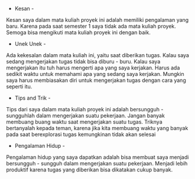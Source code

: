 - Kesan -

Kesan saya dalam mata kuliah proyek ini adalah memiliki pengalaman yang baru. Karena pada saat semester 1 saya tidak ada mata kuliah proyek.
Semoga bisa mengikuti mata kuliah proyek ini dengan baik.

- Unek Unek -

Ada kekesalan dalam mata kuliah ini, yaitu saat diberikan tugas. Kalau saya sedang mengerjakan tugas tidak bisa diburu - buru. Kalau saya mengerjakan 
itu tuh harus mengerti apa yang saya kerjakan. Harus ada sedikit waktu untuk memahami apa yang sedang saya kerjakan. Mungkin saya harus membiasakan
diri untuk mengerjakan tugas dengan cara yang seperti itu.

- Tips and Trik - 

Tips dari saya dalam mata kuliah proyek ini adalah bersungguh - sungguhlah dalam mengerjakan suatu pekerjaan. Jangan banyak membuang buang waktu
saat mengerjakan suatu tugas. Triknya bertanyalah kepada teman, karena jika kita membuang waktu yang banyak pada saat berexplorasi tugas kemungkinan
tidak akan selesai

- Pengalaman Hidup - 

Pengalaman hidup yang saya dapatkan adalah bisa membuat saya menjadi bersungguh - sungguh dalam mengerjakan suatu pekerjaan. Menjadi lebih
produktif karena tugas yang diberikan bisa dikatakan cukup banyak.